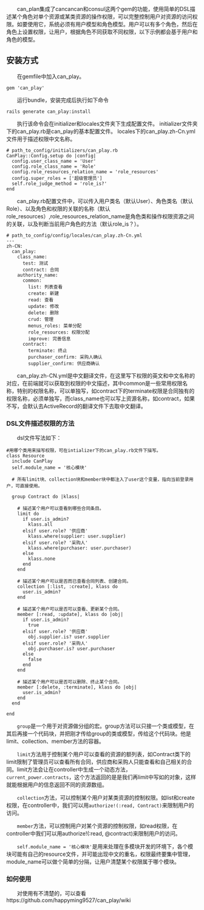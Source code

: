 &emsp;&emsp;can_plan集成了cancancan和consul这两个gem的功能，使用简单的DSL描述某个角色对单个资源或某类资源的操作权限，可以完整控制用户对资源的访问权限。如要使用它，系统必须有用户模型和角色模型。用户可以有多个角色，然后在角色上设置权限，让用户，根据角色不同获取不同权限，以下示例都会基于用户和角色的模型。

## 安装方式

&emsp;&emsp;在gemfile中加入can_play。

```
gem 'can_play'
```

&emsp;&emsp;运行bundle，安装完成后执行如下命令

```
rails generate can_play:install
```

&emsp;&emsp;执行该命令会在initializer和locales文件夹下生成配置文件。
initializer文件夹下的can_play.rb是can_play的基本配置文件。
locales下的can_play.zh-Cn.yml文件用于描述权限中文名称。
	
	# path_to_config/initializers/can_play.rb
	CanPlay::Config.setup do |config|
	  config.user_class_name = 'User'
	  config.role_class_name = 'Role'
	  config.role_resources_relation_name = 'role_resources'
	  config.super_roles = ['超级管理员']
  	  self.role_judge_method = 'role_is?'
	end

&emsp;&emsp;can_play.rb配置文件中，可以传入用户类名（默认User）、角色类名（默认Role）、以及角色和权限的关联的名称（默认role_resources）,role_resources_relation_name是角色类和操作权限资源之间的关联，以及判断当前用户角色的方法（默认role_is？）。


	# path_to_config/config/locales/can_play.zh-Cn.yml
	---
	zh-CN:
	  can_play:
	    class_name:
	      test: 测试
	      contract: 合同
	    authority_name:
	      common:
	        list: 列表查看
	        create: 新建
	        read: 查看
	        update: 修改
	        delete: 删除
	        crud: 管理
	        menus_roles: 菜单分配
	        role_resources: 权限分配
	        improve: 完善信息
	      contract:
	        terminate: 终止
	        purchaser_confirm: 采购人确认
	        supplier_confirm: 供应商确认

&emsp;&emsp;can_play.zh-CN.yml是中文翻译文件，在这里写下权限的英文和中文名称的对应，在前端就可以获取到权限的中文描述，其中common是一些常用权限名称，特别的权限名称，可以单独写，如contract下的terminate权限是合同独有的权限名称，必须单独写，而class_name也可以写上资源名称，如contract，如果不写，会默认去ActiveRecord的翻译文件下去取中文翻译。


### DSL文件描述权限的方法
&emsp;&emsp;dsl文件写法如下：

	#用哪个类用来描写权限，可在intializer下的can_play.rb文件下描写。
	class Resource
	  include CanPlay
	  self.module_name = '核心模块'
	  
	  # 所有limit块、collection块和member块中都注入了user这个变量，指向当前登录用户，可直接使用。

	  group Contract do |klass|

	  	# 描述某个用户可以查看到哪些合同条目。
	    limit do
	      if user.is_admin?
	        klass.all
	      elsif user.role? '供应商'
	        klass.where(supplier: user.supplier)
	      elsif user.role? '采购人'
	        klass.where(purchaser: user.purchaser)
	      else
	        klass.none
	      end
	    end

		# 描述某个用户可以是否而已查看合同列表、创建合同。
	    collection [:list, :create], klass do
	      user.is_admin?
	    end

		# 描述某个用户可以是否可以查看、更新某个合同。
	    member [:read, :update], klass do |obj|
	      if user.is_admin?
	        true
	      elsif user.role? '供应商'
	        obj.supplier.is? user.supplier
	      elsif user.role? '采购人'
	        obj.purchaser.is? user.purchaser
	      else
	        false
	      end
	    end

		# 描述某个用户可以是否可以删除、终止某个合同。
	    member [:delete, :terminate], klass do |obj|
	      user.is_admin?
	    end
	  end

  	end
  	
  	
&emsp;&emsp;`group`是一个用于对资源做分组的宏。group方法可以只接一个类或模型，在其后再接一个代码块，并把刚才传给group的类或模型，传给这个代码块。他是limit、collection、member方法的容器。
  	
&emsp;&emsp;`limit`方法用于控制某个用户可以查看的资源的额列表，如Contract类下的limit限制了管理员可以查看所有合同，供应商和采购人只能查看和自己相关的合同。limit方法会让在controller中生成一个动态方法，`current_power.contracts`，这个方法返回的是是我们再limit中写如的对象，这样就能根据用户的信息返回不同的资源数组。

&emsp;&emsp;`collection`方法，可以控制某个用户对某类资源的控制权限。如list和create权限，在controller中，我们可以用`authorize!(:read, Contract)`来限制用户的访问。

&emsp;&emsp;`member`方法，可以控制用户对某个资源的控制权限，如read权限，在controller中我们可以用authorize!(:read, @contract)来限制用户的访问。

&emsp;&emsp;`self.module_name = '核心模块'`是用来处理在多模块开发的环境下，各个模块可能有自己的resource文件，并可能出现中文的重名，权限最终要集中管理，module_name可以做个简单的分隔，让用户清楚某个权限属于哪个模块。


### 如何使用
&emsp;&emsp;对使用有不清楚的，可以查看https://github.com/happyming9527/can_play/wiki

